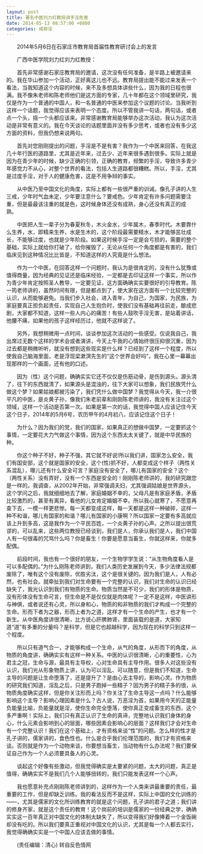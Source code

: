 ```yaml
---
layout: post
title: 著名中医刘力红教授讲手淫危害
date: 2014-05-13 08:57:00 +0800
categories: 戒邪淫
---
```


　　2014年5月6日在石家庄市教育局首届性教育研讨会上的发言
　　广西中医学院刘力红刘力红教授：
　　首先非常感谢石家庄教育局的邀请，这次没有任何准备，是半路上被邀请来的。我在华山参加一个活动，正好离这儿也不远。教育局提出能不能过来发表一个看法，当我知道这个内容的时候，来不及多想具体讲些什么，因为我的日程也很满。我不像朱老师和陈老师他们是这方面的专家，几十年都在这个领域里研究，我仅是作为一个普通的中国人，和一名普通的中医来参加这个议题的讨论。当我听到这样一个话题，我觉得应该来表明一个态度。所以不管我讲一句话，两句话，或者点一个头，摇一个头都应该来。非常感谢教育局能够举办这次活动，我认为这次活动是非常有意义的。我在今天谈论的话题里面并没有多少思考，或者也没有多少这方面的资料，但我仍想来说两句。
　　首先对您刚刚提出的问题，手淫是不是有害？我作为一个中医来回答，在我这几十年行医的道路里，尤其是近年来，过去少、近年来很多遇到很多。实际上就是因为在青少年的时候，缺少正确的引领，正确的教育，频繁的手淫，导致许多青少年感觉力不从心，对整个世界的看法，包括人生道路都很糟糕。所以，手淫，尤其是过度手淫，对于人的健康危害，这是不用争辩的事实。 
　　从中医乃至中国文化的角度，实际上都有一些很严重的训诫。像孔子讲的人生三戒，少年时气血未定，少年要注意什么？要戒色。少年肯定有许多问题需要注重，但是最最该注重的就是色，这时候身体还没有成熟，身心还没有真正的成熟。 
　　中医把人生一辈子分为春夏秋冬，木火金水，少年属木，春季时代。木要靠什么生养，水，即精来生养，水是生木的，这个阶段最需要精水，木才能够茁壮成长，不能够过度，也就是少年阶段。如果这时候手淫一定是会亏损的，需要的整个基础，实际上就给你打破了，给你摧毁了，无论从任何一个角度都是有害的，我们临床见到这种情况比比皆是，不知道这样的人究竟是什么想法。 
　　作为一个中医，在回答这样一个问题时，我认为是很肯定的，没有什么犹豫或值得商量，因为经典的见证还是临床经验，一定都是去印证这样一个事实，所以作为青少年肯定按照圣人教导，一定要见证，这方面确确实实要很好的引导教育。陈一筠老师讲的，虽然时间有限，但是都点到了，使大家在这方面有一个比较完整的认识，从而能够避免。当我们步入社会，进入青年，为自己，为国家，为民族，为家庭要真正担负起责任，实现自己人生抱负时，使我们没有基础再往前走，酿成悲剧，大家都不知道，这样一些人内心的痛苦！有些人鼓吹手淫无害，是站着讲话，他腰不痛，如果他的孩子这样经历过，他就不这样说了。
　　另外，我想稍微用一点时间，谈谈参加这次活动的一些感受。仅说我自己，我出席过无数个这样的学术会或者演讲，今天上午我的心情始终很压抑很沉重，因为过去都是稍微听听，就没有想到这些现实是什么样？已经到了这样一个程度，所以使我自己脑海里面，老是浮现梁漱溟先生的“这个世界会好吗”，我在心里一幕幕出现那样的一个画面，还有他的口述。 
　　因为（性）这个问题，确确实实它还不仅仅是伤筋动骨，是伤到源头。源头清了，往下的东西就清了，如果源头是混浊的，往下大家可以想象，我们民族凭什么做这个梦？如果姑娘都被污染了，我们凭什么做中国梦？我觉得从今天，我一介很平凡的中医，是炎黄子孙，像我们朱老前辈和刚刚陈老师讲的，我没有关注过这个领域，这样一个活动是否第一次。如果是第一次的话，我觉得中国人应该记住今天这个日子，2014年的5月6号，农历甲午的4月初八，应该记住这个日子！ 
　　为什么？因为我们的党，我们的国家，如果真正的想做中国梦，一定要抓这个事情，一定要花大力气做这个事情，因为这个东西太太关键了，就是中华民族的种。 
　　你这个种子不好，种子不强，其它就不好说!所以我们讲，国家怎么安全，我们有国安部，这个就是国家的安全，这个(性)抓不好，人都变成这个样子（两性关系混乱），哪儿还有什么安全可言？家庭没有安全了，哪儿有国家的安全？这个（两性关系）没有弄好，没有一个东西是安全的！刚刚陈老师讲的，我的研究跟您是一样的。我调查，从2002年开始，非常强调夫妇，尤其强调姑娘是世界源头，这个学问之后，我就细细地去了解，家庭婚姻不幸的，父母凡是有家庭矛盾，矛盾比较激烈的，甚至有离异，看他的儿女肯定婚姻不幸。所以我心就寒了，不愿意再查下去，一模一样更悲惨。每一天都变成这样，每一天都是这样一种破碎，这样一种不和谐，哪儿有国家的和谐？哪儿有国家的小康啊？所以国家一定要有多高就应该上升到多高，这是我作为一个平民百姓，一个炎黄子孙的心声。之所以提出很荒谬的，可以乱来，这些两位教授已经谈到，我们是人，你承认我们是人，我们中国人有一句很毒的咒骂什么吗？你是畜生！你要是愿意当畜生，你就这样来，你就多配偶。 
　　前段时间，我也有一个很好的朋友，一个生物学学生说：“从生物角度看人是可以多配偶的。”为什么刚陈老师讲到，我们人类历史发展到今天，多少法律法规都废除了，唯有这个没有废除，优胜劣汰，这个是很关键的。因为我们是人，人有必然，也有社会。就牵扯到我们对生命要有一个完整的认识，我们对生命的认识已经缺失了，我光认识到我们有物质的生命。物质当然是不可少，我们的形体是物质，没有形体没有生命可言，但生命是不是仅仅就是肉体呢？一定不是这样，中医讲形与神俱，或者说还有心灵，所以身和心，物质的和非物质的我们才构成一个完整的生命。形而下者为之器，形而上者为之道，这样才有一个生命的产生，也才有一个新生。从中医角度讲很清晰，比方说心肝脾肺肾，里面装载的是道，大家知道“道”有多重的分量吗？是科学，但是它也超越科学，因为现在的科学只到这样一个程度。 
　　所以只有道气合一，才能够构成一个生命，从气的角度，从形而下的角度，从物质的角度讲，确确实实有这样一种关系。中医的认识很清晰，心的重要性，心为君主之冠，生命与源，最具有主导权，心对生命具有主导作用。很多人对这些没有认识，我们光从形象物质上讲，认为可以淫乱、可以随意，但是我们不知道，生命主导的问题是让生命堕落了，还是提升了？是由心去主导的，影响心灵。作为物质的研究我们知道，淫乱之后，只是男子跑掉一些精子？因为男子的精子多的很，从物质角度确实这样，但是你关注形而上吗？你关注了生命主导这一点吗？什么能够影响这个主导？影响心理因素是什么？古人说，万恶淫为首，如果用今天的正能量负能量比喻，负能量就是淫，使你生命完全堕落，使你真正变成畜生的东西，这个多严重啊！实际上，我们只有真正认识了生命的真谛，完整地认识我们身体的身心，什么元素会影响到心的层面，哪些因素会影响心的层面？这样我们才会对生命有一个完整认识！我们在这个基础上，才有资格来谈“性”的问题。怎么样的性才是孔子讲的，儒家讲的，食色性也。什么是合乎我们伦理范围的，我们才有资格来谈。否则就是作为一个动物来谈，你要想当畜生，当动物有什么办法呢？我们要保证自己作为一个人必须要具备人的心灵。 
　　谈起这个好像有些激动，但我觉得确实是太要紧的问题，太大的问题，真正是值得，确确实实不是我们几个人能够扭转的，我们只能发表这样一个心声。 
　　我也愿意补充点刚刚陈老师讲到的，这样作为一个人类来讲最重要的责任，最重要的工作，但是却缺乏训练。我的看法反而不是这样，实际上中国的文化训练的——，尤其是儒家的文化所训练教育的就是这个问题，孔子讲的君子之道；我们讲的修身齐家，就是这个责任的教育！这个岗前的培训是儒家的一份经典之学，确确实实这一百年真正对中国文化的体制太缺失了，所以变得我们好像捧着一个金饭碗却没有吃的。所以我们要真正重视对中国文化的认识，尤其是每一个人都去实行，我觉得确确实实是一个中国人应该去做的事情。
　　(责任编辑：清心) 转自反色情网
